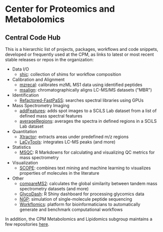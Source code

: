 # Center for Proteomics and Metabolomics

## Central Code Hub

This is a hierarchic list of projects, packages, workflows and code snippets, developed or frequently used at the CPM, as links to latest or most recent stable releases or repos in the organization:

- Data I/O
  - [shic](https://github.com/magnuspalmblad/shic): collection of shims for workflow composition
- Calibration and Alignment
  - [mzrecal](https://github.com/524D/mzrecal): calibrates mzML MS1 data using identified peptides
  - [msalign](http://www.ms-utils.org/msalign/index.html): chromatographically aligns LC-MS/MS datasets ("MBR")
- Identification
  - [Refactored-FastPaSS](https://github.com/magnuspalmblad/Refactored-FastPaSS): searches spectral libraries using GPUs
- Mass Spectrometry Imaging
  - [addFeatures](https://github.com/magnuspalmblad/addFeatures): adds spot images to a SCiLS Lab dataset from a list of defined mass spectral features
  - [averageRegions](https://github.com/magnuspalmblad/averageRegions): averages the spectra in defined regions in a SCiLS Lab dataset
- Quantitation
  - [Xtractor](http://ms-utils.org/Xtractor/): extracts areas under predefined m/z regions
  - [LaCyTools](https://git.lumc.nl/cpm/lacytools): integrates LC-MS peaks (and more)
- Statistics
  - [MSQC](https://github.com/Center-for-Proteomics-and-Metabolomics/MSQC): R Markdowns for calculating and visualizing QC metrics for mass spectrometry
- Visualization
  - [SCOPE](https://github.com/ReinV/SCOPE): combines text mining and machine learning to visualizes properties of molecules in the literature
- Other
  - [compareMS2](https://github.com/524D/compareMS2): calculates the global similarity between tandem mass spectrometry datasets (and more)
  - [GlycoDash](https://github.com/Center-for-Proteomics-and-Metabolomics/GlycoDash): R Shiny dashboard for processing glycomics data
  - [NGP](https://github.com/magnuspalmblad/NGP): simulation of single-molecule peptide sequencing
  - [Workflomics](https://github.com/Workflomics): platform for bioinformaticians to automatically generate and benchmark computational workflows

In addition, the CPM Metabolomics and Lipidomics subgroup maintains a few repositories [here](https://github.com/CPM-Metabolomics-Lipidomics).
